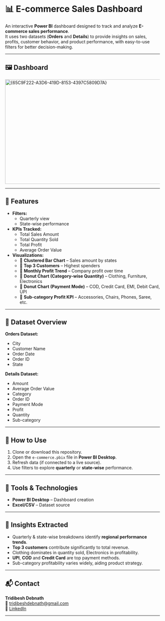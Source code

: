 # 📊 E-commerce Sales Dashboard

An interactive **Power BI** dashboard designed to track and analyze **E-commerce sales performance**.  
It uses two datasets (**Orders** and **Details**) to provide insights on sales, profits, customer behavior, and product performance, with easy-to-use filters for better decision-making.

---

## 🖼️ Dashboard
<img width="604" height="340" alt="{65C9F222-A3D6-419D-8153-4397C5809D7A}" src="https://github.com/user-attachments/assets/ec8da701-2a67-4993-b789-10349a8d182d" />

---

## 🧩 Features

- **Filters:**
  - Quarterly view
  - State-wise performance
- **KPIs Tracked:**
  - Total Sales Amount
  - Total Quantity Sold
  - Total Profit
  - Average Order Value
- **Visualizations:**
  - 📌 **Clustered Bar Chart** – Sales amount by states
  - 📌 **Top 3 Customers** – Highest spenders
  - 📌 **Monthly Profit Trend** – Company profit over time
  - 📌 **Donut Chart (Category-wise Quantity)** – Clothing, Furniture, Electronics
  - 📌 **Donut Chart (Payment Mode)** – COD, Credit Card, EMI, Debit Card, UPI
  - 📌 **Sub-category Profit KPI** – Accessories, Chairs, Phones, Saree, etc.

---

## 📁 Dataset Overview

**Orders Dataset:**
- City  
- Customer Name  
- Order Date  
- Order ID  
- State  

**Details Dataset:**
- Amount  
- Average Order Value  
- Category  
- Order ID  
- Payment Mode  
- Profit  
- Quantity  
- Sub-category  

---

## 🚀 How to Use

1. Clone or download this repository.
2. Open the `e-commerce.pbix` file in **Power BI Desktop**.
3. Refresh data (if connected to a live source).
4. Use filters to explore **quarterly** or **state-wise** performance.

---

## 🔧 Tools & Technologies

- **Power BI Desktop** – Dashboard creation
- **Excel/CSV** – Dataset source

---

## 📌 Insights Extracted

- Quarterly & state-wise breakdowns identify **regional performance trends**.
- **Top 3 customers** contribute significantly to total revenue.
- Clothing dominates in quantity sold, Electronics in profitability.
- **UPI**, **COD** and **Credit Card** are top payment methods.
- Sub-category profitability varies widely, aiding product strategy.

---

## 📬 Contact

**Tridibesh Debnath**  
📧 tridibeshdebnath@gmail.com  
🔗 [LinkedIn](https://www.linkedin.com/in/tridibesh-debnath-46b37924a/)

---
